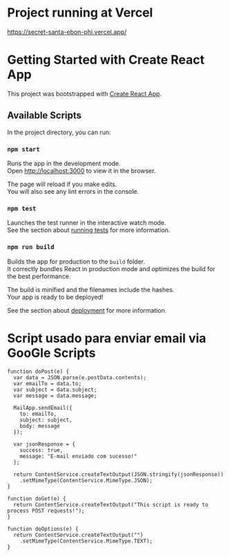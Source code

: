 # Project running at Vercel 
https://secret-santa-ebon-phi.vercel.app/

# Getting Started with Create React App

This project was bootstrapped with [Create React App](https://github.com/facebook/create-react-app).

## Available Scripts

In the project directory, you can run:

### `npm start`

Runs the app in the development mode.\
Open [http://localhost:3000](http://localhost:3000) to view it in the browser.

The page will reload if you make edits.\
You will also see any lint errors in the console.

### `npm test`

Launches the test runner in the interactive watch mode.\
See the section about [running tests](https://facebook.github.io/create-react-app/docs/running-tests) for more information.

### `npm run build`

Builds the app for production to the `build` folder.\
It correctly bundles React in production mode and optimizes the build for the best performance.

The build is minified and the filenames include the hashes.\
Your app is ready to be deployed!

See the section about [deployment](https://facebook.github.io/create-react-app/docs/deployment) for more information.

# Script usado para enviar email via GooGle Scripts
```
function doPost(e) {
  var data = JSON.parse(e.postData.contents);
  var emailTo = data.to;
  var subject = data.subject;
  var message = data.message;

  MailApp.sendEmail({
    to: emailTo,
    subject: subject,
    body: message
  });

  var jsonResponse = {
    success: true,
    message: "E-mail enviado com sucesso!"
  };

  return ContentService.createTextOutput(JSON.stringify(jsonResponse))
    .setMimeType(ContentService.MimeType.JSON);
}

function doGet(e) {
  return ContentService.createTextOutput("This script is ready to process POST requests!");
}

function doOptions(e) {
  return ContentService.createTextOutput("")
    .setMimeType(ContentService.MimeType.TEXT);
}
```
